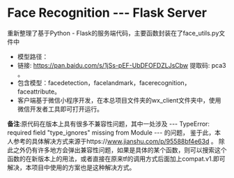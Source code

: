 # Face Recognition --- Flask Server

重新整理了基于Python - Flask的服务端代码，主要函数封装在了face_utils.py文件中
- 模型路径：
- 链接: https://pan.baidu.com/s/1jSs-pEF-UbDFOFDZLJsCbw 提取码: pca3 。
- 包含模型：facedetection，facelandmark，facerecognition，faceattribute。
- 客户端基于微信小程序开发，在本总项目文件夹的wx_client文件夹中，使用微信开发者工具即可打开运行。



**备注**:原代码在版本上具有很多不兼容性问题，其中一处涉及 --- TypeError: required field "type_ignores" missing from Module --- 的问题， 鉴于此，本人参考的具体解决方式来源于https://www.jianshu.com/p/95588bf4e63d 。 除此之外仍有许多地方会弹出兼容性问题，如果是具体的某个函数，则可以搜索这个函数的在新版本上的用法，或者直接在原来tf的调用方式后面加上compat.v1.即可解决，本项目中使用的方案也是这种解决方式。
